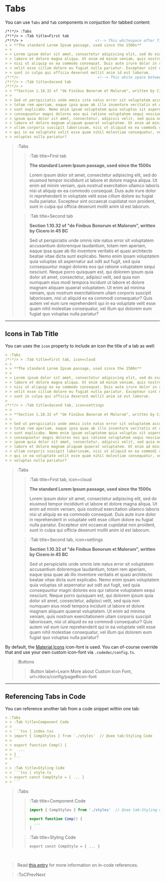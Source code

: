# Tabs

You can use `Tabs` and `Tab` components in conjuction for tabbed content:

```md
/*!*/> :Tabs
/*!*/> > :Tab title=First tab
/*!*/> >                                 <!--> This whitespace after first line is important -->
> > **The standard Lorem Ipsum passage, used since the 1500s**
> > 
> > Lorem ipsum dolor sit amet, consectetur adipiscing elit, sed do eiusmod tempor incididunt ut 
> > labore et dolore magna aliqua. Ut enim ad minim veniam, quis nostrud exercitation ullamco laboris 
> > nisi ut aliquip ex ea commodo consequat. Duis aute irure dolor in reprehenderit in voluptate 
> > velit esse cillum dolore eu fugiat nulla pariatur. Excepteur sint occaecat cupidatat non proident, 
> > sunt in culpa qui officia deserunt mollit anim id est laborum.
/*!*/>                                    <!--> This white space between tabs is important -->
/*!*/> > :Tab title=Second tab
/*!*/> >
> > **Section 1.10.32 of "de Finibus Bonorum et Malorum", written by Cicero in 45 BC**
> > 
> > Sed ut perspiciatis unde omnis iste natus error sit voluptatem accusantium doloremque laudantium, 
> > totam rem aperiam, eaque ipsa quae ab illo inventore veritatis et quasi architecto beatae vitae dicta 
> > sunt explicabo. Nemo enim ipsam voluptatem quia voluptas sit aspernatur aut odit aut fugit, sed quia 
> > consequuntur magni dolores eos qui ratione voluptatem sequi nesciunt. Neque porro quisquam est, qui dolorem 
> > ipsum quia dolor sit amet, consectetur, adipisci velit, sed quia non numquam eius modi tempora incidunt ut 
> > labore et dolore magnam aliquam quaerat voluptatem. Ut enim ad minima veniam, quis nostrum exercitationem 
> > ullam corporis suscipit laboriosam, nisi ut aliquid ex ea commodi consequatur? Quis autem vel eum iure reprehenderit 
> > qui in ea voluptate velit esse quam nihil molestiae consequatur, vel illum qui dolorem eum fugiat quo 
> > voluptas nulla pariatur?
```

> :Tabs
> > :Tab title=First tab
> >
> > **The standard Lorem Ipsum passage, used since the 1500s**
> > 
> > Lorem ipsum dolor sit amet, consectetur adipiscing elit, sed do eiusmod tempor incididunt ut 
> > labore et dolore magna aliqua. Ut enim ad minim veniam, quis nostrud exercitation ullamco laboris 
> > nisi ut aliquip ex ea commodo consequat. Duis aute irure dolor in reprehenderit in voluptate 
> > velit esse cillum dolore eu fugiat nulla pariatur. Excepteur sint occaecat cupidatat non proident, 
> > sunt in culpa qui officia deserunt mollit anim id est laborum.
>
> > :Tab title=Second tab
> >
> > **Section 1.10.32 of "de Finibus Bonorum et Malorum", written by Cicero in 45 BC**
> > 
> > Sed ut perspiciatis unde omnis iste natus error sit voluptatem accusantium doloremque laudantium, 
> > totam rem aperiam, eaque ipsa quae ab illo inventore veritatis et quasi architecto beatae vitae dicta 
> > sunt explicabo. Nemo enim ipsam voluptatem quia voluptas sit aspernatur aut odit aut fugit, sed quia 
> > consequuntur magni dolores eos qui ratione voluptatem sequi nesciunt. Neque porro quisquam est, qui dolorem 
> > ipsum quia dolor sit amet, consectetur, adipisci velit, sed quia non numquam eius modi tempora incidunt ut 
> > labore et dolore magnam aliquam quaerat voluptatem. Ut enim ad minima veniam, quis nostrum exercitationem 
> > ullam corporis suscipit laboriosam, nisi ut aliquid ex ea commodi consequatur? Quis autem vel eum iure reprehenderit 
> > qui in ea voluptate velit esse quam nihil molestiae consequatur, vel illum qui dolorem eum fugiat quo 
> > voluptas nulla pariatur?

---

## Icons in Tab Title

You can uses the `icon` property to include an icon the title of a tab as well:

```md
> :Tabs
/*!*/> > :Tab title=First tab, icon=cloud
> >
> > **The standard Lorem Ipsum passage, used since the 1500s**
> > 
> > Lorem ipsum dolor sit amet, consectetur adipiscing elit, sed do eiusmod tempor incididunt ut 
> > labore et dolore magna aliqua. Ut enim ad minim veniam, quis nostrud exercitation ullamco laboris 
> > nisi ut aliquip ex ea commodo consequat. Duis aute irure dolor in reprehenderit in voluptate 
> > velit esse cillum dolore eu fugiat nulla pariatur. Excepteur sint occaecat cupidatat non proident, 
> > sunt in culpa qui officia deserunt mollit anim id est laborum.
>
/*!*/> > :Tab title=Second tab, icon=settings
> >
> > **Section 1.10.32 of "de Finibus Bonorum et Malorum", written by Cicero in 45 BC**
> > 
> > Sed ut perspiciatis unde omnis iste natus error sit voluptatem accusantium doloremque laudantium, 
> > totam rem aperiam, eaque ipsa quae ab illo inventore veritatis et quasi architecto beatae vitae dicta 
> > sunt explicabo. Nemo enim ipsam voluptatem quia voluptas sit aspernatur aut odit aut fugit, sed quia 
> > consequuntur magni dolores eos qui ratione voluptatem sequi nesciunt. Neque porro quisquam est, qui dolorem 
> > ipsum quia dolor sit amet, consectetur, adipisci velit, sed quia non numquam eius modi tempora incidunt ut 
> > labore et dolore magnam aliquam quaerat voluptatem. Ut enim ad minima veniam, quis nostrum exercitationem 
> > ullam corporis suscipit laboriosam, nisi ut aliquid ex ea commodi consequatur? Quis autem vel eum iure reprehenderit 
> > qui in ea voluptate velit esse quam nihil molestiae consequatur, vel illum qui dolorem eum fugiat quo 
> > voluptas nulla pariatur?
```

> :Tabs
> > :Tab title=First tab, icon=cloud
> >
> > **The standard Lorem Ipsum passage, used since the 1500s**
> > 
> > Lorem ipsum dolor sit amet, consectetur adipiscing elit, sed do eiusmod tempor incididunt ut 
> > labore et dolore magna aliqua. Ut enim ad minim veniam, quis nostrud exercitation ullamco laboris 
> > nisi ut aliquip ex ea commodo consequat. Duis aute irure dolor in reprehenderit in voluptate 
> > velit esse cillum dolore eu fugiat nulla pariatur. Excepteur sint occaecat cupidatat non proident, 
> > sunt in culpa qui officia deserunt mollit anim id est laborum.
>
> > :Tab title=Second tab, icon=settings
> >
> > **Section 1.10.32 of "de Finibus Bonorum et Malorum", written by Cicero in 45 BC**
> > 
> > Sed ut perspiciatis unde omnis iste natus error sit voluptatem accusantium doloremque laudantium, 
> > totam rem aperiam, eaque ipsa quae ab illo inventore veritatis et quasi architecto beatae vitae dicta 
> > sunt explicabo. Nemo enim ipsam voluptatem quia voluptas sit aspernatur aut odit aut fugit, sed quia 
> > consequuntur magni dolores eos qui ratione voluptatem sequi nesciunt. Neque porro quisquam est, qui dolorem 
> > ipsum quia dolor sit amet, consectetur, adipisci velit, sed quia non numquam eius modi tempora incidunt ut 
> > labore et dolore magnam aliquam quaerat voluptatem. Ut enim ad minima veniam, quis nostrum exercitationem 
> > ullam corporis suscipit laboriosam, nisi ut aliquid ex ea commodi consequatur? Quis autem vel eum iure reprehenderit 
> > qui in ea voluptate velit esse quam nihil molestiae consequatur, vel illum qui dolorem eum fugiat quo 
> > voluptas nulla pariatur?

By default, the [Material Icons](https://material.io/resources/icons/?style=baseline) icon-font
is used. You can of-course override that and use your own custom icon-font via `.codedoc/config.ts`.

> :Buttons
> > :Button label=Learn More about Custom Icon Font, url=/docs/config/page#icon-font

---

## Referencing Tabs in Code

You can reference another tab from a code snippet within one tab:

````md
> :Tabs
> > :Tab title=Component Code
> >
> > ```tsx | index.tsx
> > import { CompStyles } from './styles'  // @see tab:Styling Code
> >
> > export function Comp() {
> >   ... 
> > }
> > ```
>
> > :Tab title=Styling Code
> > ```tsx | style.ts
> > export const CompStyle = { ... }
> > ```
````

> :Tabs
> > :Tab title=Component Code
> >
> > ```ts | index.ts
> > import { CompStyles } from './styles'  // @see tab:Styling Code
> >
> > export function Comp() {
> >   ...
> > }
> > ```
>
> > :Tab title=Styling Code
> > ```tsx | style.ts
> > export const CompStyle = { ... }
> > ```

<br>

> Read [this entry](/docs/code/refs) for more information on in-code references.

> :ToCPrevNext